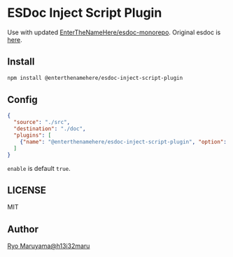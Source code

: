 # ESDoc Inject Script Plugin

Use with updated [EnterTheNameHere/esdoc-monorepo](https://github.com/EnterTheNameHere/esdoc-monorepo).
Original esdoc is [here](https://github.com/esdoc/esdoc).

## Install
```bash
npm install @enterthenamehere/esdoc-inject-script-plugin
```

## Config
```json
{
  "source": "./src",
  "destination": "./doc",
  "plugins": [
    {"name": "@enterthenamehere/esdoc-inject-script-plugin", "option": {"enable": true, "scripts": ["./foo.js"]}}
  ]
}
```

`enable` is default `true`.

## LICENSE
MIT

## Author
[Ryo Maruyama@h13i32maru](https://github.com/h13i32maru)

